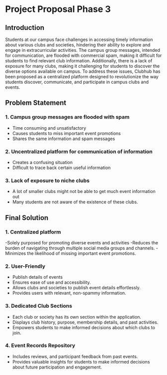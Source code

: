 # Project Proposal Phase 3

## Introduction
Students at our campus face challenges in accessing timely information about various clubs and societies, hindering their ability to explore and engage in extracurricular activities. The campus group messages, intended for communication, are flooded with commercial spam, making it difficult for students to find relevant club information.  Additionally, there is a lack of exposure for many clubs, making it challenging for students to discover the diverse options available on campus. To address these issues, Clubhub has been proposed as a centralized platform designed to revolutionize the way students discover, communicate, and participate in campus clubs and events.

## Problem Statement
### 1. Campus group messages are flooded with spam
- Time consuming and unsatisfactory 
- Causes students to miss  important event promotions
- Shares the same information and spam messages

### 2. Uncentralized platform for communication of information
- Creates a confusing situation 
- Difficult to trace back certain useful information

### 3. Lack of exposure to niche clubs
- A lot of smaller clubs might not be able to get much event information out
- Many students are not  aware of the existence of these clubs.

## Final Solution
### 1. Centralized platform
-Solely purposed for promoting diverse events and activities
-Reduces the burden of navigating through multiple social media groups and channels.
-Minimizes the likelihood of missing important event promotions.
### 2. User-Friendly
- Publish details of events 
- Ensures ease of use and accessibility.
- Allows clubs and societies to publish event details effortlessly.
- Provides users with relevant, non-spammy information.
### 3. Dedicated Club Sections
- Each club or society has its own section within the application.
- Displays club history, purpose, membership details, and past activities.
- Empowers students to make informed decisions about which clubs to join.
### 4. Event Records Repository
- Includes reviews, and participant feedback from past events.
- Provides valuable insights for students to make informed decisions about future participation and engagement.
